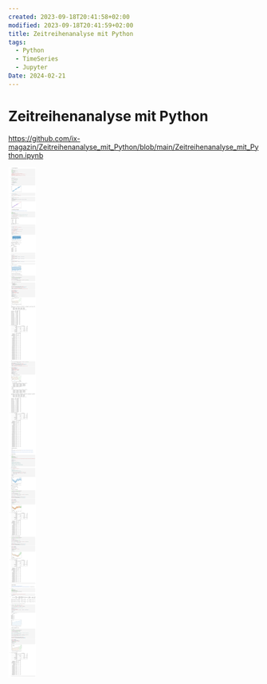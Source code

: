 ```yaml
---
created: 2023-09-18T20:41:58+02:00
modified: 2023-09-18T20:41:59+02:00
title: Zeitreihenanalyse mit Python
tags:
  - Python
  - TimeSeries
  - Jupyter
Date: 2024-02-21
---
```


# Zeitreihenanalyse mit Python


https://github.com/ix-magazin/Zeitreihenanalyse_mit_Python/blob/main/Zeitreihenanalyse_mit_Python.ipynb

![](../_asset/2023-09-18_Zeitreihenanalyse_image_1.png)

